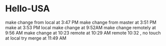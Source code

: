 # Hello-USA
make change from local at 3:47 PM
make change from master at 3:51 PM
make at 3:53 PM local
make change at 9:52AM
make change remotely at 9:56 AM
make change at 10:23
remote at 10:29 AM
remote 10:32 , no touch at local
try merge at 11:49 AM
